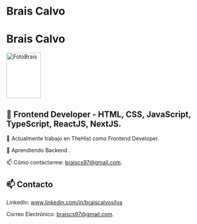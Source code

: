 # Brais Calvo

# Brais Calvo

<img src="https://github.com/BraisCS/BraisCS/assets/118271471/357cc30b-5e05-4157-8e1d-01ce6974a492" width="90" height="120" alt="FotoBrais">




## 👋 Frontend Developer -  HTML, CSS, JavaScript, TypeScript, ReactJS, NextJS.
🔭 Actualmente trabajo en TheHist como Frontend Developer.

🌱 Aprendiendo Backend .

📫 Cómo contactarme: braiscs97@gmail.com.

## 📫 Contacto
LinkedIn: www.linkedin.com/in/braiscalvosilva

Correo Electrónico: braiscs97@gmail.com.
